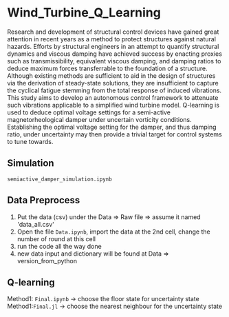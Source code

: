 # Wind_Turbine_Q_Learning
Research and development of structural control devices have gained great attention in recent years as a method to protect structures against natural hazards. Efforts by structural engineers in an attempt to quantify structural dynamics and viscous damping have achieved success by enacting proxies such as transmissibility, equivalent viscous damping, and damping ratios to deduce maximum forces transferrable to the foundation of a structure. Although existing methods are sufficient to aid in the design of structures via the derivation of steady-state solutions, they are insufficient to capture the cyclical fatigue stemming from the total response of induced vibrations. This study aims to develop an autonomous control framework to attenuate such vibrations applicable to a simplified wind turbine model. Q-learning is used to deduce optimal voltage settings for a semi-active magnetorheological damper under uncertain vorticity conditions. Establishing the optimal voltage setting for the damper, and thus damping ratio, under uncertainty may then provide a trivial target for control systems to tune towards.
## Simulation
`semiactive_damper_simulation.ipynb`
## Data Preprocess
1. Put the data (csv) under the Data => Raw file => assume it named 'data_all.csv'
2. Open the file `Data.ipynb`, import the data at the 2nd cell, change the number of round at this cell
3. run the code all the way done
4. new data input and dictionary will be found at  Data => version_from_python
## Q-learning
Method1: `Final.ipynb` -> choose the floor state for uncertainty state
Method1:`Final.jl` -> choose the nearest neighbour for the uncertainty state
